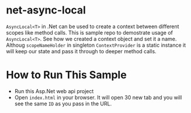 # net-async-local
`AsyncLocal<T>` in .Net can be used to create a context between different scopes like method calls. This is sample repo to demostrate usage of `AsyncLocal<T>`.
See how we created a context object and set it a name. Althoug `scopeNameHolder` in singleton `ContextProvider` is a static instance it will keep our state and pass it through to deeper method calls.

# How to Run This Sample
- Run this Asp.Net web api project
- Open `index.html` in your browser. It will open 30 new tab and you will see the same `ID` as you pass in the URL.